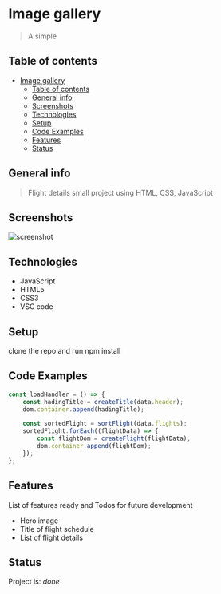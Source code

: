 # Image gallery

> A simple

## Table of contents

- [Image gallery](#image-gallery)
  - [Table of contents](#table-of-contents)
  - [General info](#general-info)
  - [Screenshots](#screenshots)
  - [Technologies](#technologies)
  - [Setup](#setup)
  - [Code Examples](#code-examples)
  - [Features](#features)
  - [Status](#status)

## General info

> Flight details small project using HTML, CSS, JavaScript

## Screenshots

![screenshot](./assets/output.png)

## Technologies

- JavaScript
- HTML5
- CSS3
- VSC code

## Setup

clone the repo and run npm install

## Code Examples

```js
const loadHandler = () => {
	const hadingTitle = createTitle(data.header);
	dom.container.append(hadingTitle);

	const sortedFlight = sortFlight(data.flights);
	sortedFlight.forEach((flightData) => {
		const flightDom = createFlight(flightData);
		dom.container.append(flightDom);
	});
};
```

## Features

List of features ready and Todos for future development

- Hero image
- Title of flight schedule
- List of flight details

## Status

Project is: _done_
